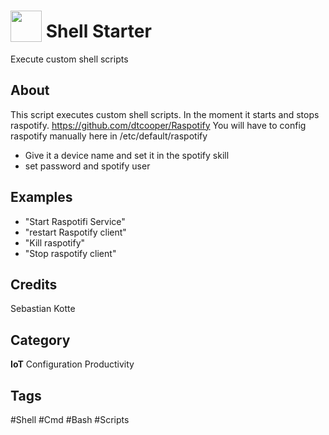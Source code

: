 # <img src="https://raw.githack.com/FortAwesome/Font-Awesome/master/svgs/solid/terminal.svg" card_color="#222222" width="50" height="50" style="vertical-align:bottom"/> Shell Starter
Execute custom shell scripts

## About
This script executes custom shell scripts. In the moment it starts and stops raspotify. 
https://github.com/dtcooper/Raspotify
You will have to config raspotify manually here in /etc/default/raspotify
- Give it a device name and set it in the spotify skill
- set password and spotify user

## Examples
* "Start Raspotifi Service"
* "restart Raspotify client"
* "Kill raspotify"
* "Stop raspotify client"

## Credits
Sebastian Kotte

## Category
**IoT**
Configuration
Productivity

## Tags
#Shell
#Cmd
#Bash
#Scripts

